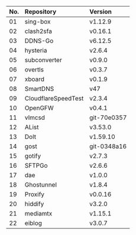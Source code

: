 | No. | Repository | Version |
| --- | :--------- | :------ |
| 01 | sing-box | v1.12.9 |
| 02 | clash2sfa | v0.16.1 |
| 03 | DDNS-Go | v6.12.5 |
| 04 | hysteria | v2.6.4 |
| 05 | subconverter | v0.9.0 |
| 06 | overtls | v0.3.7 |
| 07 | xboard | v0.1.9 |
| 08 | SmartDNS | v47 |
| 09 | CloudflareSpeedTest | v2.3.4 |
| 10 | OpenGFW | v0.4.1 |
| 11 | vlmcsd | git-70e0357 |
| 12 | AList | v3.53.0 |
| 13 | Dolt | v1.59.10 |
| 14 | gost | git-0348a16 |
| 15 | gotify | v2.7.3 |
| 16 | SFTPGo | v2.6.6 |
| 17 | dae | v1.0.0 |
| 18 | Ghostunnel | v1.8.4 |
| 19 | Proxify | v0.0.16 |
| 20 | hiddify | v3.2.0 |
| 21 | mediamtx | v1.15.1 |
| 22 | eiblog | v3.0.7 |

